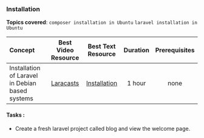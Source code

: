### Installation
**Topics covered**:
`composer installation in Ubuntu`
`laravel installation in Ubuntu`

Concept | Best Video Resource | Best Text Resource | Duration | Prerequisites
:-- | :--: | :--: | :--: | :--:
Installation of Laravel in Debian based systems | [Laracasts](https://laracasts.com/series/laravel-from-scratch-2017/episodes/1) | [Installation](https://gist.github.com/pbteja1998/a735fad5d843a952c937f7b3ba8f058e) | 1 hour | none

#### Tasks :
- Create a fresh laravel project called blog and view the welcome page.
